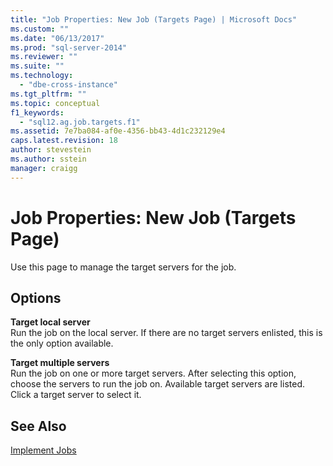 ```yaml
---
title: "Job Properties: New Job (Targets Page) | Microsoft Docs"
ms.custom: ""
ms.date: "06/13/2017"
ms.prod: "sql-server-2014"
ms.reviewer: ""
ms.suite: ""
ms.technology: 
  - "dbe-cross-instance"
ms.tgt_pltfrm: ""
ms.topic: conceptual
f1_keywords: 
  - "sql12.ag.job.targets.f1"
ms.assetid: 7e7ba084-af0e-4356-bb43-4d1c232129e4
caps.latest.revision: 18
author: stevestein
ms.author: sstein
manager: craigg
---
```

# Job Properties: New Job (Targets Page)
  Use this page to manage the target servers for the job.  
  
## Options  
 **Target local server**  
 Run the job on the local server. If there are no target servers enlisted, this is the only option available.  
  
 **Target multiple servers**  
 Run the job on one or more target servers. After selecting this option, choose the servers to run the job on. Available target servers are listed. Click a target server to select it.  
  
## See Also  
 [Implement Jobs](implement-jobs.md)  
  
  
